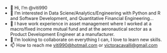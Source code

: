- 👋 Hi, I’m @viti990
- 👀 I’m interested in Data Sciene/Analytics/Engineering with Python and R and Software Development, and Quantitative Financial Engineering...
- 🌱 I have work experience in asset management where I worked at a macro/fixed income mutual fund and at the aeronautical sector as a Product Development Engineer at a manufacturer.
- 💞️ I’m looking to collaborate on everything I can, I love to learn new skills.
- 📫 How to reach me viti990@hotmail.com or victoracavalli@gmail.com

<!---
viti990/viti990 is a ✨ special ✨ repository because its `README.md` (this file) appears on your GitHub profile.
You can click the Preview link to take a look at your changes.
--->
